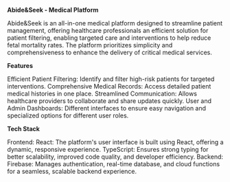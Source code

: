 ****Abide&Seek - Medical Platform****

Abide&Seek is an all-in-one medical platform designed to streamline patient management, offering healthcare professionals an efficient solution for patient filtering, enabling targeted care and interventions to help reduce fetal mortality rates. The platform prioritizes simplicity and comprehensiveness to enhance the delivery of critical medical services.

**Features**

Efficient Patient Filtering: Identify and filter high-risk patients for targeted interventions.
Comprehensive Medical Records: Access detailed patient medical histories in one place.
Streamlined Communication: Allows healthcare providers to collaborate and share updates quickly.
User and Admin Dashboards: Different interfaces to ensure easy navigation and specialized options for different user roles.

**Tech Stack**

Frontend:
React: The platform's user interface is built using React, offering a dynamic, responsive experience.
TypeScript: Ensures strong typing for better scalability, improved code quality, and developer efficiency.
Backend:
Firebase: Manages authentication, real-time database, and cloud functions for a seamless, scalable backend experience.
